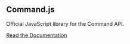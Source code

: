 ## Command.js

Official JavaScript library for the Command API.

[Read the Documentation](https://portal.oncommand.io/docs/command-js/0.6.0/libraries#javascript)
